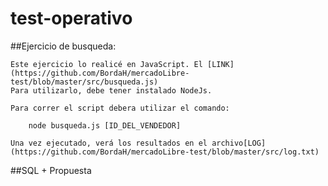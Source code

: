 # test-operativo

##Ejercicio de busqueda:

    Este ejercicio lo realicé en JavaScript. El [LINK](https://github.com/BordaH/mercadoLibre-test/blob/master/src/busqueda.js)
    Para utilizarlo, debe tener instalado NodeJs. 
 
    Para correr el script debera utilizar el comando:
  
        node busqueda.js [ID_DEL_VENDEDOR]
    
    Una vez ejecutado, verá los resultados en el archivo[LOG](https://github.com/BordaH/mercadoLibre-test/blob/master/src/log.txt)

##SQL + Propuesta

    